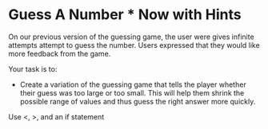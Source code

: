 # Guess A Number * Now with Hints

On our previous version of the guessing game, the user were gives infinite attempts attempt to guess the number. Users expressed that they would like more feedback from the game.

Your task is to:
- Create a variation of the guessing game that tells the player whether their guess was too large or too small. This will help them shrink the possible range of values and thus guess the right answer more quickly.

<div class="hint">
  Use <, >, and an if statement
</div>
